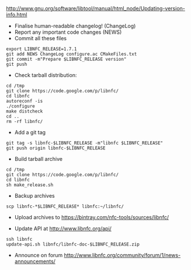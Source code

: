 http://www.gnu.org/software/libtool/manual/html_node/Updating-version-info.html
  * Finalise human-readable changelog! (ChangeLog)
  * Report any important code changes (NEWS)
  * Commit all these files
```
export LIBNFC_RELEASE=1.7.1
git add NEWS ChangeLog configure.ac CMakeFiles.txt
git commit -m"Prepare $LIBNFC_RELEASE version"
git push
```
  * Check tarball distribution:
```
cd /tmp
git clone https://code.google.com/p/libnfc/
cd libnfc
autoreconf -is
./configure
make distcheck
cd ..
rm -rf libnfc/
```
  * Add a git tag
```
git tag -s libnfc-$LIBNFC_RELEASE -m"libnfc $LIBNFC_RELEASE"
git push origin libnfc-$LIBNFC_RELEASE
```
  * Build tarball archive
```
cd /tmp
git clone https://code.google.com/p/libnfc/
cd libnfc
sh make_release.sh
```
  * Backup archives
```
scp libnfc-*$LIBNFC_RELEASE* libnfc:~/libnfc/
```

  * Upload archives to https://bintray.com/nfc-tools/sources/libnfc/

  * Update API at http://www.libnfc.org/api/
```
ssh libnfc
update-api.sh libnfc/libnfc-doc-$LIBNFC_RELEASE.zip
```

  * Announce on forum http://www.libnfc.org/community/forum/1/news-announcements/